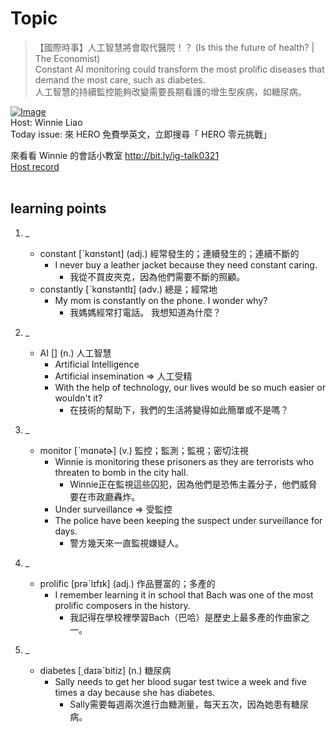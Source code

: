 # Topic

> 【國際時事】人工智慧將會取代醫院！？ (Is this the future of health? | The Economist) <br>
> Constant AI monitoring could transform the most prolific diseases that demand the most care, such as diabetes. <br>
> 人工智慧的持續監控能夠改變需要長期看護的增生型疾病，如糖尿病。 <br>

[![Image](https://cdn.voicetube.com/assets/thumbnails/jZg5QhL3Ckc.jpg)](https://www.youtube.com/embed/jZg5QhL3Ckc?rel=0&showinfo=0&cc_load_policy=0&controls=1&autoplay=1&iv_load_policy=3&playsinline=1&wmode=transparent&start=240&end=248&enablejsapi=1&origin=https://tw.voicetube.com&widgetid=1)<br>
Host: Winnie Liao
<br>Today issue: 來 HERO 免費學英文，立即搜尋「 HERO 零元挑戰」

來看看 Winnie 的會話小教室 http://bit.ly/ig-talk0321
<br>
[Host record](https://cdn.voicetube.com/tmp/everyday_records/callmeboss901/2900.mp3)
<br><br>
## learning points
1. _
	* constant [ˋkɑnstənt] (adj.) 經常發生的；連續發生的；連續不斷的
		- I never buy a leather jacket because they need constant caring.
			+ 我從不買皮夾克，因為他們需要不斷的照顧。
	* constantly [ˋkɑnstəntlɪ] (adv.) 總是；經常地
		- My mom is constantly on the phone. I wonder why?
			- 我媽媽經常打電話。 我想知道為什麼？

2. _
	* AI [] (n.) 人工智慧
		- Artificial Intelligence
		- Artificial insemination => 人工受精
		- With the help of technology, our lives would be so much easier or wouldn't it?
			+ 在技術的幫助下，我們的生活將變得如此簡單或不是嗎？

3. _
	* monitor [ˋmɑnətɚ] (v.) 監控；監測；監視；密切注視
		- Winnie is monitoring these prisoners as they are terrorists who threaten to bomb in the city hall.
			+ Winnie正在監視這些囚犯，因為他們是恐怖主義分子，他們威脅要在市政廳轟炸。
		- Under surveillance  => 受監控
		- The police have been keeping the suspect under surveillance for days.
			+ 警方幾天來一直監視嫌疑人。

4. _
	* prolific [prəˋlɪfɪk] (adj.) 作品豐富的；多產的
		- I remember learning it in school that Bach was one of the most prolific composers in the history.
			+ 我記得在學校裡學習Bach（巴哈）是歷史上最多產的作曲家之一。

5. _
	* diabetes [͵daɪəˋbitiz] (n.) 糖尿病
		- Sally needs to get her blood sugar test twice a week and five times a day because she has diabetes.
			+ Sally需要每週兩次進行血糖測量，每天五次，因為她患有糖尿病。
